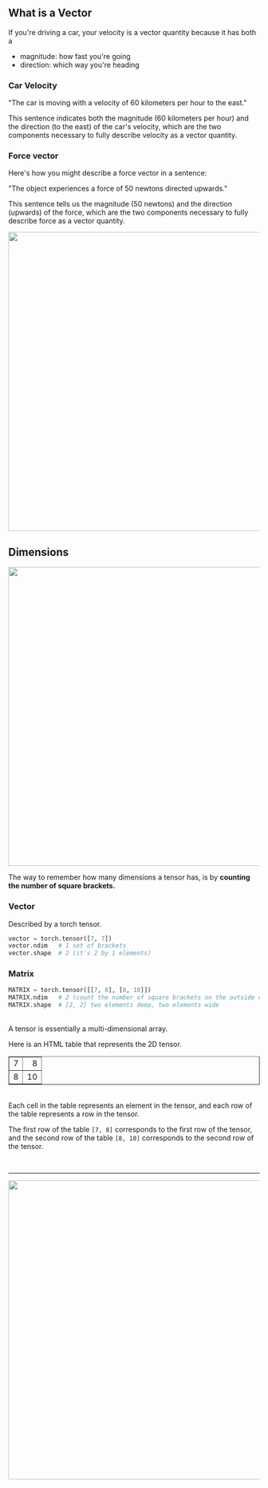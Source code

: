 ## What is a Vector

If you're driving a car, your velocity is a vector quantity because it has both a 

* magnitude: how fast you're going
* direction: which way you're heading

### Car Velocity

"The car is moving with a velocity of 60 kilometers per hour to the east."

This sentence indicates both the magnitude (60 kilometers per hour) and the direction (to the east) of the car's velocity, which are the two components necessary to fully describe velocity as a vector quantity.

### Force vector

Here's how you might describe a force vector in a sentence:

"The object experiences a force of 50 newtons directed upwards."

This sentence tells us the magnitude (50 newtons) and the direction (upwards) of the force, which are the two components necessary to fully describe force as a vector quantity.

<img src="https://calcworkshop.com/wp-content/uploads/ramp-force-vector.png" width="600">

## Dimensions

<img src="https://miro.medium.com/v2/resize:fit:1400/format:webp/0*zcidDaCCmJeD8y-9.png" width="600">

<!-- https://hadrienj.github.io/deep-learning-book-series-home/ -->

The way to remember how many dimensions a tensor has, is by **counting the number of square brackets.**

### Vector

Described by a torch tensor.

```py
vector = torch.tensor([7, 7])
vector.ndim   # 1 set of brackets
vector.shape  # 2 (it's 2 by 1 elements)
```

### Matrix

```py
MATRIX = torch.tensor([[7, 8], [8, 10]])
MATRIX.ndim   # 2 (count the number of square brackets on the outside of one side)
MATRIX.shape  # [2, 2] two elements deep, two elements wide
```

<br>
A tensor is essentially a multi-dimensional array.

Here is an HTML table that represents the 2D tensor.

<table border="1">
  <tr>
    <td>7</td>
    <td align="right">8</td>
  </tr>
  <tr>
    <td>8</td>
    <td>10</td>
  </tr>
</table>

<br>
Each cell in the table represents an element in the tensor, and each row of the table represents a row in the tensor.

The first row of the table `[7, 8]` corresponds to the first row of the tensor, and the second row of the table `[8, 10]` corresponds to the second row of the tensor.

<br>

<hr>

<img src="https://thirdspacelearning.com/wp-content/uploads/2021/11/Magnitude-of-a-Vector-what-is.png" width="600">

<br>
